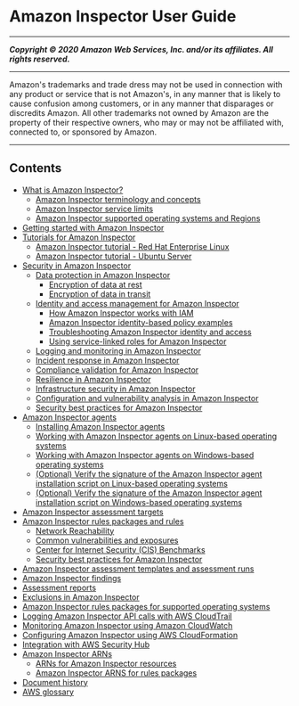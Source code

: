 # Amazon Inspector User Guide

-----
*****Copyright &copy; 2020 Amazon Web Services, Inc. and/or its affiliates. All rights reserved.*****

-----
Amazon's trademarks and trade dress may not be used in 
     connection with any product or service that is not Amazon's, 
     in any manner that is likely to cause confusion among customers, 
     or in any manner that disparages or discredits Amazon. All other 
     trademarks not owned by Amazon are the property of their respective
     owners, who may or may not be affiliated with, connected to, or 
     sponsored by Amazon.

-----
## Contents
+ [What is Amazon Inspector?](inspector_introduction.md)
   + [Amazon Inspector terminology and concepts](inspector_concepts.md)
   + [Amazon Inspector service limits](inspector_limits.md)
   + [Amazon Inspector supported operating systems and Regions](inspector_supported_os_regions.md)
+ [Getting started with Amazon Inspector](inspector_getting-started.md)
+ [Tutorials for Amazon Inspector](inspector_tutorials.md)
   + [Amazon Inspector tutorial - Red Hat Enterprise Linux](inspector_walkthrough.md)
   + [Amazon Inspector tutorial - Ubuntu Server](inspector_walkthrough_ubuntu.md)
+ [Security in Amazon Inspector](security.md)
   + [Data protection in Amazon Inspector](data-protection.md)
      + [Encryption of data at rest](encryption-at-rest.md)
      + [Encryption of data in transit](encryption-in-transit.md)
   + [Identity and access management for Amazon Inspector](security-iam.md)
      + [How Amazon Inspector works with IAM](security_iam_service-with-iam.md)
      + [Amazon Inspector identity-based policy examples](security_iam_id-based-policy-examples.md)
      + [Troubleshooting Amazon Inspector identity and access](security_iam_troubleshoot.md)
      + [Using service-linked roles for Amazon Inspector](inspector_slr.md)
   + [Logging and monitoring in Amazon Inspector](security-logging-and-monitoring.md)
   + [Incident response in Amazon Inspector](security-incident-response.md)
   + [Compliance validation for Amazon Inspector](inspector-compliance.md)
   + [Resilience in Amazon Inspector](disaster-recovery-resiliency.md)
   + [Infrastructure security in Amazon Inspector](infrastructure-security.md)
   + [Configuration and vulnerability analysis in Amazon Inspector](security-vulnerability-analysis-management.md)
   + [Security best practices for Amazon Inspector](security-best-practices.md)
+ [Amazon Inspector agents](inspector_agents.md)
   + [Installing Amazon Inspector agents](inspector_installing-uninstalling-agents.md)
   + [Working with Amazon Inspector agents on Linux-based operating systems](inspector_agents-on-linux.md)
   + [Working with Amazon Inspector agents on Windows-based operating systems](inspector_agents-on-win.md)
   + [(Optional) Verify the signature of the Amazon Inspector agent installation script on Linux-based operating systems](inspector_verify-sig-agent-download-linux.md)
   + [(Optional) Verify the signature of the Amazon Inspector agent installation script on Windows-based operating systems](inspector_verify-sig-agent-download-win.md)
+ [Amazon Inspector assessment targets](inspector_applications.md)
+ [Amazon Inspector rules packages and rules](inspector_rule-packages.md)
   + [Network Reachability](inspector_network-reachability.md)
   + [Common vulnerabilities and exposures](inspector_cves.md)
   + [Center for Internet Security (CIS) Benchmarks](inspector_cis.md)
   + [Security best practices for Amazon Inspector](inspector_security-best-practices.md)
+ [Amazon Inspector assessment templates and assessment runs](inspector_assessments.md)
+ [Amazon Inspector findings](inspector_findings.md)
+ [Assessment reports](inspector_reports.md)
+ [Exclusions in Amazon Inspector](inspector_exclusions.md)
+ [Amazon Inspector rules packages for supported operating systems](inspector_rule-packages_across_os.md)
+ [Logging Amazon Inspector API calls with AWS CloudTrail](logging-using-cloudtrail.md)
+ [Monitoring Amazon Inspector using Amazon CloudWatch](using-cloudwatch.md)
+ [Configuring Amazon Inspector using AWS CloudFormation](inspector_cloudformation-integration.md)
+ [Integration with AWS Security Hub](securityhub-integration.md)
+ [Amazon Inspector ARNs](inspector-arns.md)
   + [ARNs for Amazon Inspector resources](inspector-arns-resources.md)
   + [Amazon Inspector ARNS for rules packages](inspector_rules-arns.md)
+ [Document history](document-history.md)
+ [AWS glossary](glossary.md)